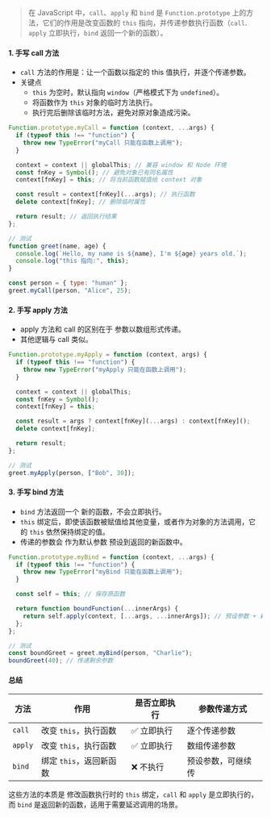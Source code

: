 > 在 JavaScript 中，`call`、`apply` 和 `bind` 是 `Function.prototype` 上的方法，它们的作用是改变函数的 `this` 指向，并传递参数执行函数（`call、apply` 立即执行，`bind` 返回一个新的函数）。

#### 1. 手写 call 方法

- `call` 方法的作用是：让一个函数以指定的 this 值执行，并逐个传递参数。
- 关键点
  - `this` 为空时，默认指向 `window`（严格模式下为 `undefined`）。
  - 将函数作为 `this` 对象的临时方法执行。
  - 执行完后删除该临时方法，避免对原对象造成污染。

```js
Function.prototype.myCall = function (context, ...args) {
  if (typeof this !== "function") {
    throw new TypeError("myCall 只能在函数上调用");
  }

  context = context || globalThis; // 兼容 window 和 Node 环境
  const fnKey = Symbol(); // 避免对象已有同名属性
  context[fnKey] = this; // 将当前函数赋值给 context 对象

  const result = context[fnKey](...args); // 执行函数
  delete context[fnKey]; // 删除临时属性

  return result; // 返回执行结果
};

// 测试
function greet(name, age) {
  console.log(`Hello, my name is ${name}, I'm ${age} years old.`);
  console.log("this 指向:", this);
}

const person = { type: "human" };
greet.myCall(person, "Alice", 25);
```

#### 2. 手写 apply 方法

- apply 方法和 call 的区别在于 参数以数组形式传递。
- 其他逻辑与 call 类似。

```js
Function.prototype.myApply = function (context, args) {
  if (typeof this !== "function") {
    throw new TypeError("myApply 只能在函数上调用");
  }

  context = context || globalThis;
  const fnKey = Symbol();
  context[fnKey] = this;

  const result = args ? context[fnKey](...args) : context[fnKey]();
  delete context[fnKey];

  return result;
};

// 测试
greet.myApply(person, ["Bob", 30]);
```

#### 3. 手写 bind 方法

- `bind` 方法返回一个 新的函数，不会立即执行。
- `this` 绑定后，即使该函数被赋值给其他变量，或者作为对象的方法调用，它的 `this` 依然保持绑定的值。
- 传递的参数会 作为默认参数 预设到返回的新函数中。

```js
Function.prototype.myBind = function (context, ...args) {
  if (typeof this !== "function") {
    throw new TypeError("myBind 只能在函数上调用");
  }

  const self = this; // 保存原函数

  return function boundFunction(...innerArgs) {
    return self.apply(context, [...args, ...innerArgs]); // 预设参数 + 新调用时的参数
  };
};

// 测试
const boundGreet = greet.myBind(person, "Charlie");
boundGreet(40); // 传递剩余参数
```

#### 总结

| 方法    | 作用                    | 是否立即执行 | 参数传递方式       |
| ------- | ----------------------- | ------------ | ------------------ |
| `call`  | 改变 `this`，执行函数   | ✅ 立即执行  | 逐个传递参数       |
| `apply` | 改变 `this`，执行函数   | ✅ 立即执行  | 数组传递参数       |
| `bind`  | 绑定 `this`，返回新函数 | ❌ 不执行    | 预设参数，可继续传 |

这些方法的本质是 修改函数执行时的 `this` 绑定，`call` 和 `apply` 是立即执行的，而 `bind` 是返回新的函数，适用于需要延迟调用的场景。
